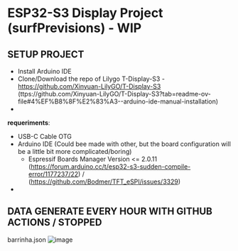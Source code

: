 # ESP32-S3 Display Project (surfPrevisions) - WIP

## SETUP PROJECT
- Install Arduino IDE
- Clone/Download the repo of Lilygo T-Display-S3 - https://github.com/Xinyuan-LilyGO/T-Display-S3 (ttps://github.com/Xinyuan-LilyGO/T-Display-S3?tab=readme-ov-file#4%EF%B8%8F%E2%83%A3--arduino-ide-manual-installation)
- 



**requeriments**: 
- USB-C Cable OTG
- Arduino IDE (Could bee made with other, but the board configuration will be a little bit more complicated/boring)
  - Espressif Boards Manager Version <= 2.0.11   (https://forum.arduino.cc/t/esp32-s3-sudden-compile-error/1177237/22) / (https://github.com/Bodmer/TFT_eSPI/issues/3329)
- 

## DATA GENERATE EVERY HOUR WITH GITHUB ACTIONS / STOPPED
barrinha.json
![image](https://github.com/user-attachments/assets/65fc37f3-13db-456b-b80d-029f78a890b0)
